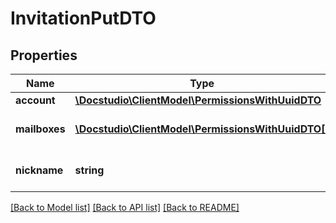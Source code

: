 # InvitationPutDTO

## Properties
Name | Type | Description | Notes
------------ | ------------- | ------------- | -------------
**account** | [**\Docstudio\ClientModel\PermissionsWithUuidDTO**](PermissionsWithUuidDTO.md) |  | 
**mailboxes** | [**\Docstudio\ClientModel\PermissionsWithUuidDTO[]**](PermissionsWithUuidDTO.md) | Mailboxes roles and permissions | [optional] 
**nickname** | **string** | Nick name of invited user | [optional] 

[[Back to Model list]](../../README.md#documentation-for-models) [[Back to API list]](../../README.md#documentation-for-api-endpoints) [[Back to README]](../../README.md)

